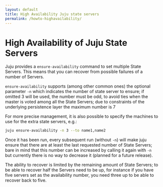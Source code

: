 ```yaml
---
layout: default
title: High Availability Juju state servers  
permalink: /howto-highavailability/
---
```


# High Availability of Juju State Servers

Juju provides a `ensure-availability` command to set multiple State Servers.
This means that you can recover from possible failures of a number of Servers.

`ensure-availability` supports (among other common ones) the optional parameter
`-n` which indicates the number of state server to ensure; 
if omitted 3 will be used, the number must be odd, to avoid ties when the
master is voted among all the State Servers; due to constraints of the 
underlying persistence layer the maximum number is 7

For more precise management, it is also possible to specify the machines 
to use for the extra state servers, e.g.:

```bash
juju ensure-availability -n 3 --to name1,name2
```

Once it has been run, every subsequent run (without `-n`) will make juju
ensure that there are at least the last requested number of State Servers;
bare in mind that this number can be increased by calling it again with 
`-n` but currently there is no way to decrease it (planned for a future 
release).

The ability to recover is limited by the remaining amount of State Servers;
to be able to recover half the Servers need to be up, for instance if you
have five servers set as the availability number, you need three up to be
able to recover back to five.